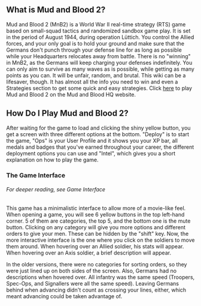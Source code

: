 ## What is Mud and Blood 2?
Mud and Blood 2 (MnB2) is a World War II real-time strategy (RTS) game based on small-squad tactics and randomized sandbox game play. It is set in the period of August 1944, during operation Lüttich. You control the Allied forces, and your only goal is to hold your ground and make sure that the Germans don't punch through your defense line for as long as possible while your Headquarters relocates away from battle. There is no "winning" in MnB2, as the Germans will keep charging your defenses indefinitely. You can only aim to survive as many waves as is possible, while getting as many points as you can. It will be unfair, random, and brutal. This wiki can be a lifesaver, though. It has almost all the info you need to win and even a Strategies section to get some quick and easy strategies. Click [here](http://www.mudandblood.net/mudandblood2.swf) to play Mud and Blood 2 on the Mud and Blood HQ website.

## How Do I Play Mud and Blood 2?
After waiting for the game to load and clicking the shiny yellow button, you get a screen with three different options at the bottom. "Deploy" is to start the game, "Ops" is your User Profile and it shows you your XP bar, all medals and badges that you've earned throughout your career, the different deployment options you can use and "Intel", which gives you a short explanation on how to play the game.

### The Game Interface 
###### *For deeper reading, see Game Interface*

This game has a minimalistic interface to allow more of a movie-like feel. When opening a game, you will see 6 yellow buttons in the top left-hand corner. 5 of them are categories, the top 5, and the bottom one is the mute button. Clicking on any category will give you more options and different orders to give your men. These can be hidden by the "shift" key. Now, the more interactive interface is the one where you click on the soldiers to move them around. When hovering over an Allied soldier, his stats will appear. When hovering over an Axis soldier, a brief description will appear.

In the older versions, there were no categories for sorting orders, so they were just lined up on both sides of the screen. Also, Germans had no descriptions when hovered over. All infantry was the same speed (Troopers, Spec-Ops, and Signallers were all the same speed). Leaving Germans behind when advancing didn't count as crossing your lines, either, which meant advancing could be taken advantage of.